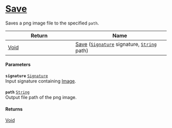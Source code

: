 # [Save](./ImageSaver--Save.md)

Saves a png image file to the specified `path`.

| Return<div><a href="#"><img width=375></a></div> | Name<div><a href="#"><img width=525></a></div> | 
| --- | --- | 
| [Void](https://docs.microsoft.com/en-us/dotnet/api/System.Void) | [Save](./ImageSaver--Save.md) ([`Signature`](./../../Signature.md) signature, [`String`](https://docs.microsoft.com/en-us/dotnet/api/System.String) path) | 


#### Parameters
**`signature`**  [`Signature`](./../../Signature.md)<br>Input signature containing [Image](https://github.com/hargitomi97/sigstat/blob/master/docs/md/SigStat/Common/Features.md).<br><br>**`path`**  [`String`](https://docs.microsoft.com/en-us/dotnet/api/System.String)<br>Output file path of the png image.
#### Returns
[Void](https://docs.microsoft.com/en-us/dotnet/api/System.Void)<br>
